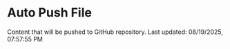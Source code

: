 # Auto Push File

Content that will be pushed to GitHub repository.
Last updated: 08/19/2025, 07:57:55 PM